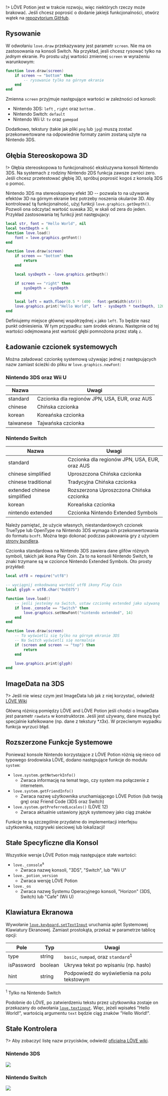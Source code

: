 !> LÖVE Potion jest w trakcie rozwoju, więc niektórych rzeczy może brakować. Jeśli chcesz poprosić o dodanie jakiejś funkcjonalności, otwórz wątek na [repozytorium GitHub](https://github.com/TurtleP/LovePotion).

## Rysowanie

W odwołaniu `love.draw` przekazywany jest parametr `screen`. Nie ma on zastosowania na konsoli Switch.
Na przykład, jesli chcesz rysować tylko na _jednym_ ekranie. Po prostu użyj wartości zmiennej `screen` w wyrażeniu warunkowym:

```lua
function love.draw(screen)
    if screen ~= "bottom" then
        -- rysowanie tylko na górnym ekranie
    end
end
```

Zmienna `screen` przyjmuje następujące wartości w zależności od konsoli:

- Nintendo 3DS: `left` , `right` oraz `bottom` .
- Nintendo Switch: `default`
- Nintendo Wii U: `tv` oraz `gamepad`

Dodatkowo, tekstury (takie jak pliki `png` lub `jpg`) muszą zostać przekonwertowane na odpowiednie formaty zanim zostaną użyte na Nintendo 3DS.

## Głębia Stereoskopowa 3D

!> Głębia stereoskopowa to funkcjonalność ekskluzywna konsoli Nintendo 3DS. Na systemach z rodziny Nintendo 2DS funkcja zawsze zwróci zero. Jeśli chcesz przetestować głębię 3D, spróbuj poprosić kogoś z konsolą 3DS o pomoc.

Nintendo 3DS ma stereoskopowy efekt 3D -- pozwala to na używanie efektów 3D na górnym ekranie bez potrzeby noszenia okularów 3D. Aby kontrolować tą funkcjonalność, użyj funkcji `love.graphics.getDepth()`. Pozwoli ona odczytać wartość suwaka 3D, w skali od zera do jeden. Przykład zastosowania tej funkcji jest następujacy:

```lua
local str, font = "Hello World", nil
local textDepth = 6
function love.load()
    font = love.graphics.getFont()
end

function love.draw(screen)
    if screen == "bottom" then
        return
    end

    local sysDepth = -love.graphics.getDepth()

    if screen == "right" then
        sysDepth = -sysDepth
    end

    local left = math.floor(0.5 * (400 - font:getWidth(str)))
    love.graphics.print("Hello World", left - sysDepth * textDepth, 120)
end
```

Definiujemy miejsce głównej współrzędnej `x` jako `left`. To będzie nasz punkt odniesienia. W tym przypadku: sam środek ekranu. Następnie od tej wartości odejmowana jest wartość głębi pomnożona przez stałą `z`.

## Ładowanie czcionek systemowych

Można załadować czcionkę systemową używając jednej z następujących nazw zamiast ścieżki do pliku w `love.graphics.newFont`:

### Nintendo 3DS oraz Wii U

| Nazwa     | Uwagi                                         |
| --------- | --------------------------------------------- |
| standard  | Czcionka dla regionów JPN, USA, EUR, oraz AUS |
| chinese   | Chińska czcionka                              |
| korean    | Koreańska czcionka                            |
| taiwanese | Tajwańska czcionka                            |

### Nintendo Switch

| Nazwa                       | Uwagi                                         |
| --------------------------- | --------------------------------------------- |
| standard                    | Czcionka dla regionów JPN, USA, EUR, oraz AUS |
| chinese simplified          | Uproszczona Chińska czcionka                  |
| chinese traditional         | Tradycyjna Chińska czcionka                   |
| extended chinese simplified | Rozszerzona Uproszczona Chińska czcionka      |
| korean                      | Koreańska czcionka                            |
| nintendo extended           | Czcionka Nintendo Extended Symbols            |

Należy pamiętać, że użycie własnych, niestandardowych czcionek TrueType lub OpenType na Nintendo 3DS wymaga ich przekonwertowania do formatu `bcnft`. Można tego dokonać podczas pakowania gry z użyciem [strony bundlera](/translations/pl-pl/packaging.md). 

Czcionka standardowa na Nintendo 3DS zawiera dane glifów różnych symboli, takich jak ikona Play Coin. Za to na konsoli Nintendo Switch, te znaki trzymane są w czcionce Nintendo Extended Symbols. Oto prosty przykład:

```lua
local utf8 = require("utf8")

-- wyciągnij enkodowaną wartość utf8 ikony Play Coin
local glyph = utf8.char("0xE075")

function love.load()
    -- jeśli jesteśmy na Switch, ustaw czcionkę extended jako używaną
    if love._console == "Switch" then
        love.graphics.setNewFont("nintendo extended", 14)
    end
end

function love.draw(screen)
    -- To wyświetli się tylko na górnym ekranie 3DS
    -- Na Switch wyświetli się normalnie
    if (screen and screen ~= "top") then
        return
    end

    love.graphics.print(glyph)
end
```

## ImageData na 3DS

?> Jeśli nie wiesz czym jest ImageData lub jak z niej korzystać, odwiedź [LÖVE Wiki](https://love2d.org/wiki/ImageData)

Główną różnicą pomiędzy LÖVE and LÖVE Potion jeśli chodzi o ImageData jest parametr `rawdata` w konstruktorze. Jeśli jest używany, dane muszą być specjalnie kafelkowane (np. dane z tekstury \*.t3x). W przeciwnym wypadku funkcja wyrzuci błąd.

## Rozszerzone Funkcje Systemowe

Ponieważ konsole Nintendo korzystające z LÖVE Potion różnią się nieco od typowego środowiska LÖVE, dodano następujące funkcje do modułu `system`:

- `love.system.getNetworkInfo()`
  - Zwraca informację na temat tego, czy system ma połączenie z internetem.
- `love.system.getFriendInfo()`
  - Zwraca nazwę użytkownika uruchamiającego LÖVE Potion (lub twoją grę) oraz Friend Code (3DS oraz Switch)
- `love.system.getPreferredLocales()` (LÖVE 12)
  - Zwraca aktualnie ustawiony język systemowy jako ciąg znaków

Funkcje te są szczególnie przydatne do implementacji interfejsu użytkownika, rozgrywki sieciowej lub lokalizacji!

## Stałe Specyficzne dla Konsol

Wszystkie wersje LÖVE Potion mają następujące stałe wartości:

- `love._console`⁵
  - Zwraca nazwę konsoli, "3DS", "Switch", lub "Wii U"
- `love._potion_version`
  - Zwraca wersję LÖVE Potion
- `love._os`
  - Zwraca nazwę Systemu Operacyjnego konsoli, "Horizon" (3DS, Switch) lub "Cafe" (Wii U)

## Klawiatura Ekranowa

Wywołanie [`love.keyboard.setTextInput`](https://love2d.org/wiki/love.keyboard.setTextInput) uruchamia aplet Systemowej Klawiatury Ekranowej. Zamiast prostokąta, przekaż w parametrze tablicę opcji:

| Pole       | Typ     | Uwagi                                         |
| ---------- | ------- | --------------------------------------------- |
| type       | string  | `basic`, `numpad`, oraz `standard`<sup>1</sup>|
| isPassword | boolean | Ukrywa tekst po wpisaniu (np. hasło)          |
| hint       | string  | Podpowiedź do wyświetlenia na polu tekstowym  |

<sup>1</sup> Tylko na Nintendo Switch

Podobnie do LÖVE, po zatwierdzeniu tekstu przez użytkownika zostaje on przekazany do odwołania [`love.textinput`](https://love2d.org/wiki/love.textinput). Więc, jeżeli wpisałeś "Hello World!", wartością argumentu `text` będzie ciąg znaków "Hello World!".

## Stałe Kontrolera

?> Aby zobaczyć listę nazw przycisków, odwiedź [oficjalną LÖVE wiki](https://love2d.org/wiki/GamepadButton).

### Nintendo 3DS

![](files/3DSControllerMap.png)

### Nintendo Switch

![](files/SwitchControllerMap.png)
